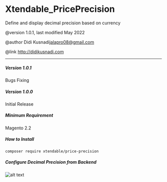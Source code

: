 
# Xtendable_PricePrecision

Define and display decimal precision based on currency

@version     1.0.1, last modified May 2022

@author 	 Didi Kusnadi<jalapro08@gmail.com>

@link        http://didikusnadi.com

---
##### Version 1.0.1

Bugs Fixing

##### Version 1.0.0

Initial Release

##### Minimum Requirement

Magento 2.2

##### How to Install

   ```composer require xtendable/price-precision```

##### Configure Decimal Precision from Backend

![alt text](backend-configuration.png)